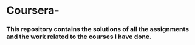 # Coursera-
<h3>This repository contains the solutions of all the assignments and the work related to the courses I have done.</h3>
